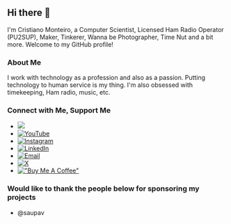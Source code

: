 ## Hi there 👋

I'm Cristiano Monteiro, a Computer Scientist, Licensed Ham Radio Operator (PU2SUP), Maker, Tinkerer, Wanna be Photographer, Time Nut and a bit more. Welcome to my GitHub profile!

### About Me
I work with technology as a profession and also as a passion. Putting technology to human service is my thing. I'm also obsessed with timekeeping, Ham radio, music, etc.

### Connect with Me, Support Me
- [![](https://img.shields.io/static/v1?label=Sponsor&message=%E2%9D%A4&logo=GitHub&color=%23fe8e86)](https://github.com/sponsors/Montecri)
- [![YouTube](https://img.shields.io/badge/YouTube-Subscribe-red?style=for-the-badge&logo=youtube)](https://www.youtube.com/@montecri)
- [![Instagram](https://img.shields.io/badge/Instagram-Follow-blue?style=for-the-badge&logo=instagram)](https://www.instagram.com/cristmon/)
- [![LinkedIn](https://img.shields.io/badge/LinkedIn-Connect-blue?style=for-the-badge&logo=linkedin)](https://www.linkedin.com/in/cristiano-monteiro-38224313/)
- [![Email](https://img.shields.io/badge/Email-Contact-red?style=for-the-badge&logo=gmail)](mailto:cristianomonteiro@gmail.com)
- [![X](https://img.shields.io/twitter/follow/cristmon?style=for-the-badge&logo=X)](https://twitter.com/cristmon)
- [!["Buy Me A Coffee"](https://www.buymeacoffee.com/assets/img/custom_images/orange_img.png)](https://www.buymeacoffee.com/cristmon)

### Would like to thank the people below for sponsoring my projects
- @saupav

<!--
**Montecri/Montecri** is a ✨ _special_ ✨ repository because its `README.md` (this file) appears on your GitHub profile.

Here are some ideas to get you started:

- 🔭 I’m currently working on ...
- 🌱 I’m currently learning ...
- 👯 I’m looking to collaborate on ...
- 🤔 I’m looking for help with ...
- 💬 Ask me about ...
- 📫 How to reach me: ...
- 😄 Pronouns: ...
- ⚡ Fun fact: ...
-->
